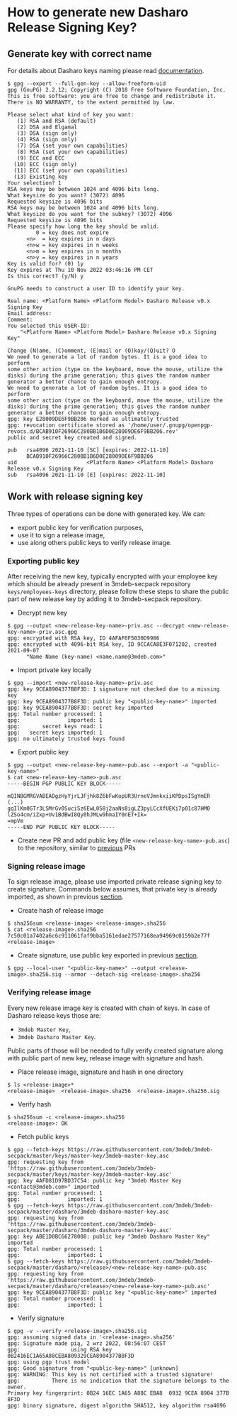 # How to generate new Dasharo Release Signing Key?

## Generate key with correct name

For details about Dasharo keys naming please read
[documentation](https://docs.dasharo.com/dev-proc/versioning/#signing-keys).

```
$ gpg --expert --full-gen-key --allow-freeform-uid
gpg (GnuPG) 2.2.12; Copyright (C) 2018 Free Software Foundation, Inc.
This is free software: you are free to change and redistribute it.
There is NO WARRANTY, to the extent permitted by law.

Please select what kind of key you want:
   (1) RSA and RSA (default)
   (2) DSA and Elgamal
   (3) DSA (sign only)
   (4) RSA (sign only)
   (7) DSA (set your own capabilities)
   (8) RSA (set your own capabilities)
   (9) ECC and ECC
  (10) ECC (sign only)
  (11) ECC (set your own capabilities)
  (13) Existing key
Your selection? 1
RSA keys may be between 1024 and 4096 bits long.
What keysize do you want? (3072) 4096
Requested keysize is 4096 bits
RSA keys may be between 1024 and 4096 bits long.
What keysize do you want for the subkey? (3072) 4096
Requested keysize is 4096 bits
Please specify how long the key should be valid.
         0 = key does not expire
      <n>  = key expires in n days
      <n>w = key expires in n weeks
      <n>m = key expires in n months
      <n>y = key expires in n years
Key is valid for? (0) 1y
Key expires at Thu 10 Nov 2022 03:46:16 PM CET
Is this correct? (y/N) y

GnuPG needs to construct a user ID to identify your key.

Real name: <Platform Name> <Platform Model> Dasharo Release v0.x Signing Key
Email address:
Comment:
You selected this USER-ID:
    "<Platform Name> <Platform Model> Dasharo Release v0.x Signing Key"

Change (N)ame, (C)omment, (E)mail or (O)kay/(Q)uit? O
We need to generate a lot of random bytes. It is a good idea to perform
some other action (type on the keyboard, move the mouse, utilize the
disks) during the prime generation; this gives the random number
generator a better chance to gain enough entropy.
We need to generate a lot of random bytes. It is a good idea to perform
some other action (type on the keyboard, move the mouse, utilize the
disks) during the prime generation; this gives the random number
generator a better chance to gain enough entropy.
gpg: key E28009DE6F9BB206 marked as ultimately trusted
gpg: revocation certificate stored as '/home/user/.gnupg/openpgp-revocs.d/BCAB910F26966C280BB1B6D0E28009DE6F9BB206.rev'
public and secret key created and signed.

pub   rsa4096 2021-11-10 [SC] [expires: 2022-11-10]
      BCAB910F26966C280BB1B6D0E28009DE6F9BB206
uid                      <Platform Name> <Platform Model> Dasharo Release v0.x Signing Key
sub   rsa4096 2021-11-10 [E] [expires: 2022-11-10]
```

## Work with release signing key

Three types of operations can be done with generated key. We can:

* export public key for verification purposes,
* use it to sign a release image,
* use along others public keys to verify release image.

### Exporting public key

After receiving the new key, typically encrypted with your employee key which
should be already present in 3mdeb-secpack repository `keys/employees-keys`
directory, please follow these steps to share the public part of new release key
by adding it to 3mdeb-secpack repository.

* Decrypt new key

```
$ gpg --output <new-release-key-name>-priv.asc --decrypt <new-release-key-name>-priv.asc.gpg
gpg: encrypted with RSA key, ID 4AFAF0F5030D9986
gpg: encrypted with 4096-bit RSA key, ID 9CCACA8E3F071202, created 2021-09-07
      "Name Name (key-name) <name.name@3mdeb.com>"
```

* Import private key locally

```
$ gpg --import <new-release-key-name>-priv.asc
gpg: key 9CEA8904377B8F3D: 1 signature not checked due to a missing key
gpg: key 9CEA8904377B8F3D: public key "<public-key-name>" imported
gpg: key 9CEA8904377B8F3D: secret key imported
gpg: Total number processed: 1
gpg:               imported: 1
gpg:       secret keys read: 1
gpg:   secret keys imported: 1
gpg: no ultimately trusted keys found
```

* Export public key

```
$ gpg --output <new-release-key-name>-pub.asc --export -a "<public-key-name>"
$ cat <new-release-key-name>-pub.asc
-----BEGIN PGP PUBLIC KEY BLOCK-----

mQINBGMRGVABEADgzHyYjrLJFjhk8Z6bFwKopUR3UrneVJmnkxiiKPDpsISgYmER
(...)
gqIlKm0GTr3LSMrGv0SuciSz6EwL0S8j2aaNs8igLZ3pyLCcXfUEKi7p01c87HM0
lZSo4cm/iZxp+Uv1BdBwI8Qy0hJMLw9hmaIY0nET+Ik=
=mpVm
-----END PGP PUBLIC KEY BLOCK-----
```

* Create new PR and add public key (file `<new-release-key-name>-pub.asc`) to
  the repository, similar to
  [previous](https://github.com/3mdeb/3mdeb-secpack/pull/63) PRs

### Signing release image

To sign release image, please use imported private release signing key to create
signature. Commands below assumes, that private key is already imported, as
shown in previous [section](#exporting-public-key).

* Create hash of release image

```
$ sha256sum <release-image> <release-image>.sha256
$ cat <release-image>.sha256
7c50c01a7402a6c6c911061faf9bba5161edae27577168ea94969c0159b2e77f    <release-image>
```

* Create signature, use public key exported in previous
  [section](#exporting-public-key).

```
$ gpg --local-user "<public-key-name>" --output <release-image>.sha256.sig --armor --detach-sig <release-image>.sha256
```

### Verifying release image

Every new release image key is created with chain of keys. In case of Dasharo
release keys those are:

* `3mdeb Master Key`,
* `3mdeb Dasharo Master Key`.

Public parts of those will be needed to fully verify created signature along
with public part of new key, release image with signature and hash.

* Place release image, signature and hash in one directory

```
$ ls <release-image>*
<release-image>  <release-image>.sha256  <release-image>.sha256.sig
```

* Verify hash

```<public-key-name>
$ sha256sum -c <release-image>.sha256
<release-image>: OK
```

* Fetch public keys

```
$ gpg --fetch-keys https://raw.githubusercontent.com/3mdeb/3mdeb-secpack/master/keys/master-key/3mdeb-master-key.asc
gpg: requesting key from 'https://raw.githubusercontent.com/3mdeb/3mdeb-secpack/master/keys/master-key/3mdeb-master-key.asc'
gpg: key 4AFD81D97BD37C54: public key "3mdeb Master Key <contact@3mdeb.com>" imported
gpg: Total number processed: 1
gpg:               imported: 1
$ gpg --fetch-keys https://raw.githubusercontent.com/3mdeb/3mdeb-secpack/master/dasharo/3mdeb-dasharo-master-key.asc
gpg: requesting key from 'https://raw.githubusercontent.com/3mdeb/3mdeb-secpack/master/dasharo/3mdeb-dasharo-master-key.asc'
gpg: key ABE1D0BC66278008: public key "3mdeb Dasharo Master Key" imported
gpg: Total number processed: 1
gpg:               imported: 1
$ gpg --fetch-keys https://raw.githubusercontent.com/3mdeb/3mdeb-secpack/master/dasharo/<release>/<new-release-key-name>-pub.asc
gpg: requesting key from 'https://raw.githubusercontent.com/3mdeb/3mdeb-secpack/master/dasharo/<release>/<new-release-key-name>-pub.asc'
gpg: key 9CEA8904377B8F3D: public key "<public-key-name>" imported
gpg: Total number processed: 1
gpg:               imported: 1
```

* Verify signature

```
$ gpg -v --verify <release-image>.sha256.sig
gpg: assuming signed data in '<release-image>.sha256'
gpg: Signature made pią, 2 wrz 2022, 08:56:07 CEST
gpg:                using RSA key 0B2416EC1A65A88CEBA809329CEA8904377B8F3D
gpg: using pgp trust model
gpg: Good signature from "<public-key-name>" [unknown]
gpg: WARNING: This key is not certified with a trusted signature!
gpg:          There is no indication that the signature belongs to the owner.
Primary key fingerprint: 0B24 16EC 1A65 A88C EBA8  0932 9CEA 8904 377B 8F3D
gpg: binary signature, digest algorithm SHA512, key algorithm rsa4096
```
